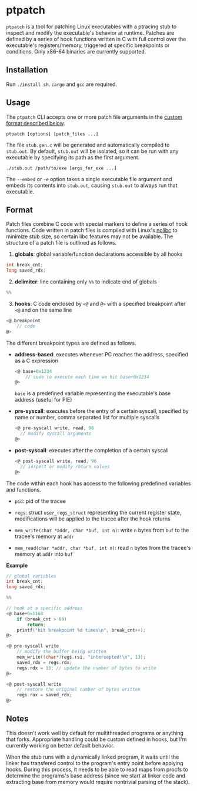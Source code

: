 # ptpatch
`ptpatch` is a tool for patching Linux executables with a ptracing stub to inspect and modify the executable's behavior at runtime. Patches are defined by a series of hook functions written in C with full control over the executable's registers/memory, triggered at specific breakpoints or conditions. Only x86-64 binaries are currently supported.

## Installation
Run `./install.sh`. `cargo` and `gcc` are required.

## Usage
The `ptpatch` CLI accepts one or more patch file arguments in the [custom format described below](#format).
```
ptpatch [options] [patch_files ...]
```
The file `stub.gen.c` will be generated and automatically compiled to `stub.out`.
By default, `stub.out` will be isolated, so it can be run with any executable by specifying its path as the first argument.
```
./stub.out /path/to/exe [args_for_exe ...]
```
The `--embed` or `-e` option takes a single executable file argument and embeds its contents into `stub.out`,
causing `stub.out` to always run that executable.

## Format
Patch files combine C code with special markers to define a series of hook functions. Code written in patch files is compiled with Linux's [nolibc](https://lwn.net/Articles/920158/) to minimize stub size, so certain libc features may not be available. The structure of a patch file is outlined as follows.

1. **globals**: global variable/function declarations accessible by all hooks

 ```c
 int break_cnt;
 long saved_rdx;
 ```

2. **delimiter**: line containing only `%%` to indicate end of globals

 ```c
 %%
 ```

3. **hooks**: C code enclosed by `<@` and `@>` with a specified breakpoint after `<@` and on the same line

 ```c
 <@ breakpoint
     // code
 @>
 ```

The different breakpoint types are defined as follows.

- **address-based**: executes whenever PC reaches the address, specified as a C expression
    ```c
    <@ base+0x1234
        // code to execute each time we hit base+0x1234
    @>
    ```
    `base` is a predefined variable representing the executable's base address (useful for PIE)

- **pre-syscall**: executes before the entry of a certain syscall, specified by name or number, comma separated list for multiple syscalls
    ```c
    <@ pre-syscall write, read, 96
      // modify syscall arguments
    @>
    ```

- **post-syscall**: executes after the completion of a certain syscall
    ```c
    <@ post-syscall write, read, 96
      // inspect or modify return values
    @>
    ```

The code within each hook has access to the following predefined variables and functions.

- `pid`: pid of the tracee

- `regs`: struct `user_regs_struct` representing the current register state, modifications will be applied to the tracee after the hook returns

- `mem_write(char *addr, char *buf, int n)`: write `n` bytes from `buf` to the tracee's memory at `addr`

- `mem_read(char *addr, char *buf, int n)`: read `n` bytes from the tracee's memory at `addr` into `buf`

**Example**
```c
// global variables
int break_cnt;
long saved_rdx;

%%

// hook at a specific address
<@ base+0x1168
    if (break_cnt > 69)
        return;
    printf("hit breakpoint %d times\n", break_cnt++);
@>

<@ pre-syscall write
    // modify the buffer being written
    mem_write((char*)regs.rsi, "intercepted!\n", 13);
    saved_rdx = regs.rdx;
    regs.rdx = 13; // update the number of bytes to write
@>

<@ post-syscall write
    // restore the original number of bytes written
    regs.rax = saved_rdx;
@>
```

## Notes
This doesn't work well by default for multithreaded programs or anything that forks.
Appropriate handling could be custom defined in hooks, but I'm currently working on better default behavior.

When the stub runs with a dynamically linked program, it waits until the linker has transfered
control to the program's entry point before applying hooks.
During this process, it needs to be able to read maps from procfs to determine
the programs's base address (since we start at linker code and extracting base from memory would require nontrivial parsing of the stack).
